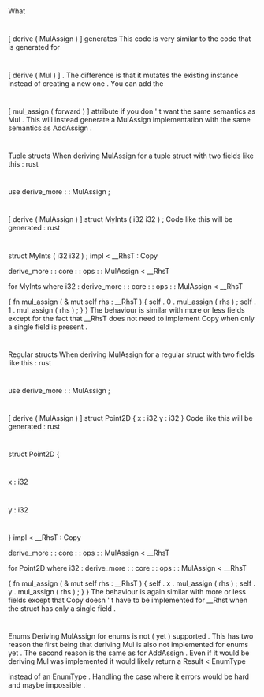 #
What
#
[
derive
(
MulAssign
)
]
generates
This
code
is
very
similar
to
the
code
that
is
generated
for
#
[
derive
(
Mul
)
]
.
The
difference
is
that
it
mutates
the
existing
instance
instead
of
creating
a
new
one
.
You
can
add
the
#
[
mul_assign
(
forward
)
]
attribute
if
you
don
'
t
want
the
same
semantics
as
Mul
.
This
will
instead
generate
a
MulAssign
implementation
with
the
same
semantics
as
AddAssign
.
#
#
Tuple
structs
When
deriving
MulAssign
for
a
tuple
struct
with
two
fields
like
this
:
rust
#
use
derive_more
:
:
MulAssign
;
#
#
[
derive
(
MulAssign
)
]
struct
MyInts
(
i32
i32
)
;
Code
like
this
will
be
generated
:
rust
#
struct
MyInts
(
i32
i32
)
;
impl
<
__RhsT
:
Copy
>
derive_more
:
:
core
:
:
ops
:
:
MulAssign
<
__RhsT
>
for
MyInts
where
i32
:
derive_more
:
:
core
:
:
ops
:
:
MulAssign
<
__RhsT
>
{
fn
mul_assign
(
&
mut
self
rhs
:
__RhsT
)
{
self
.
0
.
mul_assign
(
rhs
)
;
self
.
1
.
mul_assign
(
rhs
)
;
}
}
The
behaviour
is
similar
with
more
or
less
fields
except
for
the
fact
that
__RhsT
does
not
need
to
implement
Copy
when
only
a
single
field
is
present
.
#
#
Regular
structs
When
deriving
MulAssign
for
a
regular
struct
with
two
fields
like
this
:
rust
#
use
derive_more
:
:
MulAssign
;
#
#
[
derive
(
MulAssign
)
]
struct
Point2D
{
x
:
i32
y
:
i32
}
Code
like
this
will
be
generated
:
rust
#
struct
Point2D
{
#
x
:
i32
#
y
:
i32
#
}
impl
<
__RhsT
:
Copy
>
derive_more
:
:
core
:
:
ops
:
:
MulAssign
<
__RhsT
>
for
Point2D
where
i32
:
derive_more
:
:
core
:
:
ops
:
:
MulAssign
<
__RhsT
>
{
fn
mul_assign
(
&
mut
self
rhs
:
__RhsT
)
{
self
.
x
.
mul_assign
(
rhs
)
;
self
.
y
.
mul_assign
(
rhs
)
;
}
}
The
behaviour
is
again
similar
with
more
or
less
fields
except
that
Copy
doesn
'
t
have
to
be
implemented
for
__Rhst
when
the
struct
has
only
a
single
field
.
#
#
Enums
Deriving
MulAssign
for
enums
is
not
(
yet
)
supported
.
This
has
two
reason
the
first
being
that
deriving
Mul
is
also
not
implemented
for
enums
yet
.
The
second
reason
is
the
same
as
for
AddAssign
.
Even
if
it
would
be
deriving
Mul
was
implemented
it
would
likely
return
a
Result
<
EnumType
>
instead
of
an
EnumType
.
Handling
the
case
where
it
errors
would
be
hard
and
maybe
impossible
.
